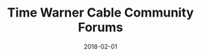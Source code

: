 ---
layout: site
title: "Time Warner Cable Community Forums"
date: 2018-02-01
categories: [fortune-500]
version: 1.4.8
major: 1
minor: 4
patch: 8
slug: time-warner-cable-community-forums
link: https://forums.timewarnercable.com
submitter: lpolepeddi
permalink: /sites/:slug
---